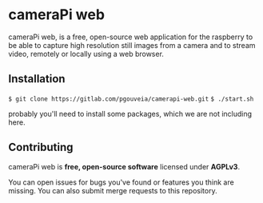 cameraPi web
========
cameraPi web, is a free, open-source web application for the raspberry to be able to capture high resolution still images from a camera and to stream video, remotely or locally using a web browser.

## Installation
 `$ git clone https://gitlab.com/pgouveia/camerapi-web.git`
 `$ ./start.sh`

probably you'll need to install some packages, which we are not including here.

## Contributing

cameraPi web is **free, open-source software** licensed under **AGPLv3**.

You can open issues for bugs you've found or features you think are missing. You can also submit merge requests to this repository.
